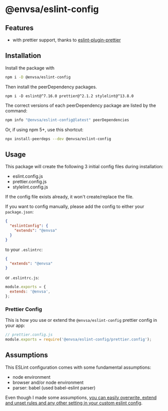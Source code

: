 # @envsa/eslint-config

## Features

- with prettier support, thanks to [eslint-plugin-prettier](prettier.io/docs/en/eslint.html#use-eslint-to-run-prettier)

## Installation

Install the package with

```sh
npm i -D @envsa/eslint-config
```

Then install the peerDependency packages.

```
npm i -D eslint@^7.16.0 prettier@^2.1.2 stylelint@^13.8.0
```

The correct versions of each peerDependency package are listed by the command:

```sh
npm info "@envsa/eslint-config@latest" peerDependencies
```

Or, if using npm 5+, use this shortcut:

```sh
npx install-peerdeps --dev @envsa/eslint-config
```

## Usage

This package will create the following 3 initial config files during installation:

- eslint.config.js
- prettier.config.js
- stylelint.config.js

If the config file exists already, it won't create/replace the file.

If you want to config manually, please add the config to either your `package.json`:

```json
{
  "eslintConfig": {
    "extends": "@envsa"
  }
}
```

to your `.eslintrc`:

```json
{
  "extends": "@envsa"
}
```

or `.eslintrc.js`:

```js
module.exports = {
  extends: '@envsa',
};
```

### Prettier Config

This is how you use or extend the `@envsa/eslint-config` prettier config in your
app:

```js
// prettier.config.js
module.exports = require('@envsa/eslint-config/prettier.config');
```

## Assumptions

This ESLint configuration comes with some fundamental assumptions:

- node environment
- browser and/or node environment
- parser: babel (used babel-eslint parser)

Even though I made some assumptions, [you can easily overwrite, extend and unset
rules and any other setting in your custom eslint config](https://eslint.org/docs/user-guide/configuring).
